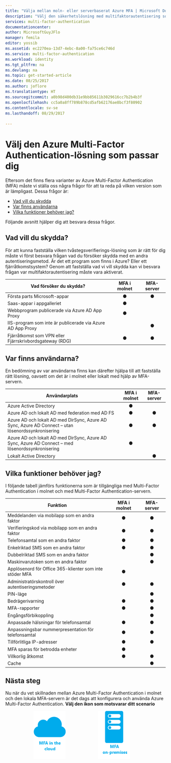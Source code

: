 ```yaml
---
title: "Välja mellan moln- eller serverbaserat Azure MFA | Microsoft Docs"
description: "Välj den säkerhetslösning med multifaktorautentisering som passar dig bäst genom att fråga dig vad du vill skydda och var dina användare finns.  Välj sedan molnet, MFA Server eller AD FS."
services: multi-factor-authentication
documentationcenter: 
author: MicrosoftGuyJFlo
manager: femila
editor: yossib
ms.assetid: ec2270ea-13d7-4ebc-8a00-fa75ce6c746d
ms.service: multi-factor-authentication
ms.workload: identity
ms.tgt_pltfrm: na
ms.devlang: na
ms.topic: get-started-article
ms.date: 08/25/2017
ms.author: joflore
ms.translationtype: HT
ms.sourcegitcommit: a0b98d400db31e9bb85611b3029616cc7b2b4b3f
ms.openlocfilehash: cc5a0a8ff789b878cd5afb62176ae8bcf3f80902
ms.contentlocale: sv-se
ms.lasthandoff: 08/29/2017

---
```

# <a name="choose-the-azure-multi-factor-authentication-solution-for-you"></a>Välj den Azure Multi-Factor Authentication-lösning som passar dig
Eftersom det finns flera varianter av Azure Multi-Factor Authentication (MFA) måste vi ställa oss några frågor för att ta reda på vilken version som är lämpligast.  Dessa frågor är:

* [Vad vill du skydda](#what-am-i-trying-to-secure)
* [Var finns användarna](#where-are-the-users-located)
* [Vilka funktioner behöver jag?](#what-featured-do-i-need)

Följande avsnitt hjälper dig att besvara dessa frågor.

## <a name="what-am-i-trying-to-secure"></a>Vad vill du skydda?
För att kunna fastställa vilken tvåstegsverifierings-lösning som är rätt för dig måste vi först besvara frågan vad du försöker skydda med en andra autentiseringsmetod.  Är det ett program som finns i Azure?  Eller ett fjärråtkomstsystem?  Genom att fastställa vad vi vill skydda kan vi besvara frågan var multifaktorautentisering måste vara aktiverat.  

| Vad försöker du skydda? | MFA i molnet | MFA-server |
| --- |:---:|:---:|
| Första parts Microsoft-appar |● |● |
| Saas-appar i appgalleriet |● |  |
| Webbprogram publicerade via Azure AD App Proxy |● |  |
| IIS-program som inte är publicerade via Azure AD App Proxy | |● |
| Fjärråtkomst som VPN eller Fjärrskrivbordsgateway (RDG) | ● | ● |

## <a name="where-are-the-users-located"></a>Var finns användarna?
En bedömning av var användarna finns kan därefter hjälpa till att fastställa rätt lösning, oavsett om det är i molnet eller lokalt med hjälp av MFA-servern.

| Användarplats | MFA i molnet | MFA-server |
| --- |:---:|:---:|
| Azure Active Directory |● | |
| Azure AD och lokalt AD med federation med AD FS |● |● |
| Azure AD och lokalt AD med DirSync, Azure AD Sync, Azure AD Connect – utan lösenordssynkronisering |● |● |
| Azure AD och lokalt AD med DirSync, Azure AD Sync, Azure AD Connect – med lösenordssynkronisering |● | |
| Lokalt Active Directory | |● |

## <a name="what-features-do-i-need"></a>Vilka funktioner behöver jag?
I följande tabell jämförs funktionerna som är tillgängliga med Multi-Factor Authentication i molnet och med Multi-Factor Authentication-servern.

| Funktion | MFA i molnet | MFA-server |
| --- |:---:|:---:|
| Meddelanden via mobilapp som en andra faktor | ● | ● |
| Verifieringskod via mobilapp som en andra faktor | ● | ● |
| Telefonsamtal som en andra faktor | ● | ● |
| Enkelriktad SMS som en andra faktor | ● | ● |
| Dubbelriktad SMS som en andra faktor | | ● |
| Maskinvarutoken som en andra faktor | | ● |
| Applösenord för Office 365-klienter som inte stöder MFA | ● | |
| Administratörskontroll över autentiseringsmetoder | ● | ● |
| PIN-läge | | ● |
| Bedrägerivarning |● | ● |
| MFA-rapporter |● | ● |
| Engångsförbikoppling | | ● |
| Anpassade hälsningar för telefonsamtal | ● | ● |
| Anpassningsbar nummerpresentation för telefonsamtal | ● | ● |
| Tillförlitliga IP-adresser | ● | ● |
| MFA sparas för betrodda enheter | ● | |
| Villkorlig åtkomst | ● | ● |
| Cache |  | ● |

## <a name="next-steps"></a>Nästa steg

Nu när du vet skillnaden mellan Azure Multi-Factor Authentication i molnet och den lokala MFA-servern är det dags att konfigurera och använda Azure Multi-Factor Authentication. **Välj den ikon som motsvarar ditt scenario**

<center>

[![MFA i molnet](./media/multi-factor-authentication-get-started/cloud2.png)](multi-factor-authentication-get-started-cloud.md)  &nbsp;&nbsp;&nbsp;&nbsp;&nbsp;&nbsp;&nbsp;&nbsp;&nbsp;&nbsp;&nbsp;&nbsp;&nbsp;&nbsp;&nbsp;&nbsp;&nbsp;&nbsp;&nbsp;&nbsp;&nbsp;&nbsp;&nbsp;&nbsp;&nbsp;[![MFA-server](./media/multi-factor-authentication-get-started/server2.png)](multi-factor-authentication-get-started-server.md) &nbsp;&nbsp;&nbsp;&nbsp;&nbsp; </center>

